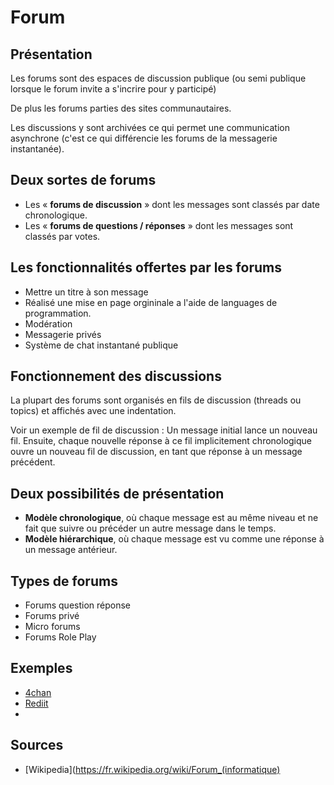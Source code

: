 # Forum
## Présentation
Les forums sont des espaces de discussion publique (ou semi publique lorsque le forum invite a s'incrire pour y participé)

De plus les forums parties des sites communautaires.

Les discussions y sont archivées ce qui permet une communication asynchrone (c'est ce qui différencie les forums de la messagerie instantanée).

## Deux sortes de forums
- Les « **forums de discussion** » dont les messages sont classés par date chronologique.
- Les « **forums de questions / réponses** » dont les messages sont classés par votes.

## Les fonctionnalités offertes par les forums
- Mettre un titre à son message
- Réalisé une mise en page orgininale a l'aide de languages de programmation.
- Modération
- Messagerie privés
- Système de chat instantané publique

## Fonctionnement des discussions
La plupart des forums sont organisés en fils de discussion (threads ou topics) et affichés avec une indentation.

Voir un exemple de fil de discussion :
Un message initial lance un nouveau fil. Ensuite, chaque nouvelle réponse à ce fil implicitement chronologique ouvre un nouveau fil de discussion, en tant que réponse à un message précédent.

## Deux possibilités de présentation
- **Modèle chronologique**, où chaque message est au même niveau et ne fait que suivre ou précéder un autre message dans le temps.
- **Modèle hiérarchique**, où chaque message est vu comme une réponse à un message antérieur.

## Types de forums
- Forums question réponse
- Forums privé
- Micro forums
- Forums Role Play

## Exemples
- [4chan](https://www.4chan.org)
- [Rediit](https://www.reddit.com)
- []()

## Sources
- [Wikipedia](https://fr.wikipedia.org/wiki/Forum_(informatique)
